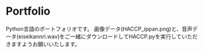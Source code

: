 # Portfolio
Python言語のポートフォリオです。
画像データ(HACCP_ippan.png)と、音声データ(eiseikannri.wav)をご一緒にダウンロードしてHACCP.pyを実行していただきますようお願いいたします。
